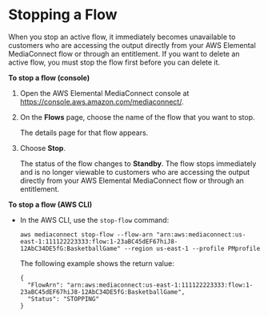 # Stopping a Flow<a name="flows-stop"></a>

When you stop an active flow, it immediately becomes unavailable to customers who are accessing the output directly from your AWS Elemental MediaConnect flow or through an entitlement\. If you want to delete an active flow, you must stop the flow first before you can delete it\.

**To stop a flow \(console\)**

1. Open the AWS Elemental MediaConnect console at [https://console\.aws\.amazon\.com/mediaconnect/](https://console.aws.amazon.com/mediaconnect/)\.

1. On the **Flows** page, choose the name of the flow that you want to stop\.

   The details page for that flow appears\.

1. Choose **Stop**\.

   The status of the flow changes to **Standby**\. The flow stops immediately and is no longer viewable to customers who are accessing the output directly from your AWS Elemental MediaConnect flow or through an entitlement\.

**To stop a flow \(AWS CLI\)**
+ In the AWS CLI, use the `stop-flow` command:

  ```
  aws mediaconnect stop-flow --flow-arn "arn:aws:mediaconnect:us-east-1:111122223333:flow:1-23aBC45dEF67hiJ8-12AbC34DE5fG:BasketballGame" --region us-east-1 --profile PMprofile
  ```

  The following example shows the return value:

  ```
  {
    "FlowArn": "arn:aws:mediaconnect:us-east-1:111122223333:flow:1-23aBC45dEF67hiJ8-12AbC34DE5fG:BasketballGame",
    "Status": "STOPPING"
  }
  ```